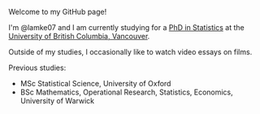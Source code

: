 Welcome to my GitHub page!

I'm @lamke07 and I am currently studying for a [PhD in Statistics](https://www.stat.ubc.ca/phd-program-details) at the [University of British Columbia, Vancouver](https://www.ubc.ca/).

Outside of my studies, I occasionally like to watch video essays on films.

Previous studies:
- MSc Statistical Science, University of Oxford
- BSc Mathematics, Operational Research, Statistics, Economics, University of Warwick

<!---
lamke07/lamke07 is a ✨ special ✨ repository because its `README.md` (this file) appears on your GitHub profile.
You can click the Preview link to take a look at your changes.
--->

